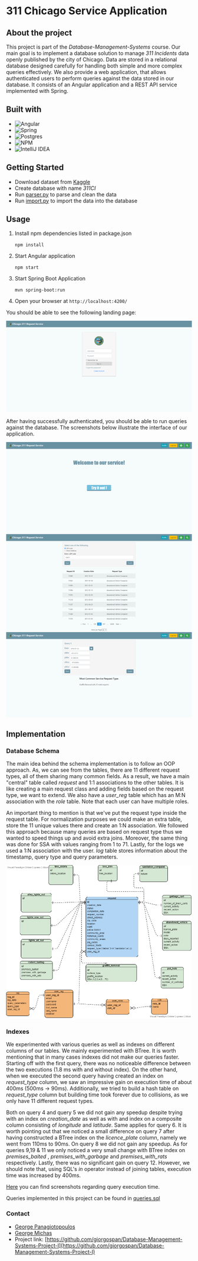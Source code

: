 # 311 Chicago Service Application 

## About the project

This project is part of the _Database-Management-Systems_ course. Our main goal is to implement a database solution to manage _311
Incidents_ data openly published by the city of Chicago. 
Data are stored in a relational database designed carefully for handling both simple and more complex queries effectively.
We also provide a web application, that allows authenticated users to perform queries against the data stored in our database.
It consists of an Angular application and a REST API service implemented with Spring.



## Built with


* ![Angular](https://img.shields.io/badge/angular-%23DD0031.svg?style=for-the-badge&logo=angular&logoColor=white)
* ![Spring](https://img.shields.io/badge/spring-%236DB33F.svg?style=for-the-badge&logo=spring&logoColor=white)
* ![Postgres](https://img.shields.io/badge/postgres-%23316192.svg?style=for-the-badge&logo=postgresql&logoColor=white)
* ![NPM](https://img.shields.io/badge/NPM-%23CB3837.svg?style=for-the-badge&logo=npm&logoColor=white)
* ![IntelliJ IDEA](https://img.shields.io/badge/IntelliJIDEA-000000.svg?style=for-the-badge&logo=intellij-idea&logoColor=white)

## Getting Started

* Download dataset from [Kaggle](https://www.kaggle.com/datasets/chicago/chicago-311-service-requests)
* Create database with name _311CI_
* Run [parser.py](parser/parser.py) to parse and clean the data
* Run [import.py](parser/import.py) to import the data into the database


## Usage

1. Install npm dependencies listed in package.json
    ```
    npm install
    ```
2. Start Angular application
   ```
   npm start
   ```
3. Start Spring Boot Application 
   ```
   mvn spring-boot:run
   ```
4. Open your browser at `http://localhost:4200/ `

You should be able to see the following landing page:

![img not found](./img/homepage.png)

After having successfully authenticated, you should be able to run queries against the database. The screenshots below 
illustrate the interface of our application.

![img not found](./img/welcome.png)
![img not found](./img/search.png)
![img not found](./img/query5.png)

## Implementation

### Database Schema

The main idea behind the schema implementation is to follow an OOP approach. As, we can see from the tables, there are 11 
different request types,  all of them sharing many common fields. As a result, 
we have a main "central" table called _request_ and 1:1 associations to the other tables. It is like creating 
a main request class and adding fields based on the request type, we want to extend. We also have a _user_reg_ table which 
has an M:N association with the _role_ table. Note that each user can have multiple roles.


An important thing to mention is that we've put the request type inside the request table. For normalization purposes 
we could make an extra table, store the 11 unique values there and create an 1:N association. We followed this approach because 
many queries are based on request type thus we wanted to speed things up and avoid extra joins. Moreover, the same 
thing was done for SSA with values ranging from 1 to 71. Lastly, for the logs we used a 1:N association with the user. 
_log_ table stores information about the timestamp, query type and query parameters. 

![img not found](./img/schema.png)

### Indexes
We experimented with various queries as well as indexes on different columns of our tables. 
We mainly experimented with BTree. It is worth mentioning that in many cases indexes did not make our queries faster. 
Starting off with the first query, there was no noticeable difference between the two executions (1.8 ms with and without index). 
On the other hand, when we executed the second query having created an index on _request_type_ column, 
we saw an impressive gain on execution time of about 400ms (500ms -> 90ms). Additionally, 
we tried to build a hash table on _request_type_ column but building time took forever due to collisions, as we only have 11 different request types.

Both on query 4 and query 5 we did not gain any speedup despite trying with an index on _creation_date_ as well as with 
and index on a composite column consisting of _longitude_ and _latitude_. Same applies for query 6.
It is worth pointing out that we noticed a small difference on query 7 after having constructed a BTree index on the _licence_plate_
column, namely we went from 110ms to 90ms. On query 8 we did not gain any speedup. As for queries 9,19 
& 11 we only noticed a very small change with BTree index on _premises_baited_ , _premises_with_garbage_ and _premises_with_rats_ respectively.
Lastly, there was no significant gain on query 12. 
However, we should note that, using SQL's _in_ operator instead of joining tables, execution time was increased by 400ms.

[Here](img/metrics) you can find screenshots regarding query execution time.


Queries implemented in this project can be found in [queries.sql](sql/queries.sql)

### Contact
- [George Panagiotopoulos](https://github.com/giorgospan)
- [George Michas](https://github.com/geooo109)
- Project link: [https://github.com/giorgospan/Database-Management-Systems-Project-I](https://github.com/giorgospan/Database-Management-Systems-Project-I)



 






